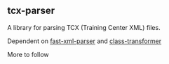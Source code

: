 ## tcx-parser

A library for parsing TCX (Training Center XML) files.

Dependent on [fast-xml-parser](https://github.com/NaturalIntelligence/fast-xml-parser) and [class-transformer](https://github.com/typestack/class-transformer)

More to follow